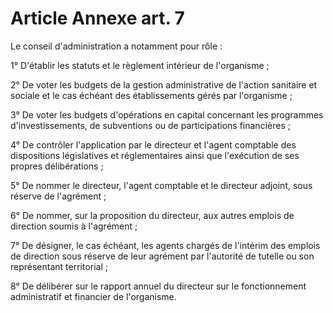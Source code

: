 # Article Annexe art. 7

Le conseil d'administration a notamment pour rôle :

1° D'établir les statuts et le règlement intérieur de l'organisme ;

2° De voter les budgets de la gestion administrative de l'action sanitaire et sociale et le cas échéant des établissements gérés par l'organisme ;

3° De voter les budgets d'opérations en capital concernant les programmes d'investissements, de subventions ou de participations financières ;

4° De contrôler l'application par le directeur et l'agent comptable des dispositions législatives et réglementaires ainsi que l'exécution de ses propres délibérations ;

5° De nommer le directeur, l'agent comptable et le directeur adjoint, sous réserve de l'agrément ;

6° De nommer, sur la proposition du directeur, aux autres emplois de direction soumis à l'agrément ;

7° De désigner, le cas échéant, les agents chargés de l'intérim des emplois de direction sous réserve de leur agrément par l'autorité de tutelle ou son représentant territorial ;

8° De délibérer sur le rapport annuel du directeur sur le fonctionnement administratif et financier de l'organisme.
